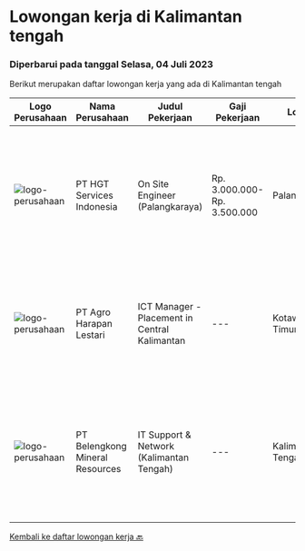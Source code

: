 
  # Lowongan kerja di Kalimantan tengah

  ### Diperbarui pada tanggal Selasa, 04 Juli 2023

  Berikut merupakan daftar lowongan kerja yang ada di Kalimantan tengah

  |Logo Perusahaan | Nama Perusahaan | Judul Pekerjaan | Gaji Pekerjaan | Lokasi | Deskripsi | Tanggal diunggah | Pranala |
  | -------------- | --------------- | --------------- | --------- | --------- | -------------- | ------- | ----------- |
  |![logo-perusahaan](https://image-service-cdn.seek.com.au/772ed3a5c6c0da4b2a348dbfafd455329a8e18e7/ee4dce1061f3f616224767ad58cb2fc751b8d2dc)|PT HGT Services Indonesia|On Site Engineer (Palangkaraya)|Rp. 3.000.000-Rp. 3.500.000|Palangkaraya|URAIAN PEKERJAAN : Melakukan site survey/asset management, yaitu melakukan pendataan perangkat Melakukan preventive maintenance, yaitu melakukan...|Kamis, 29 Juni 2023|https://www.jobstreet.co.id/id/job/on-site-engineer-palangkaraya-4378694?token=0~40c802fa-d7f6-4f7e-a959-8fa8958d1df1&sectionRank=1&jobId=jobstreet-id-job-4378694|
|![logo-perusahaan](https://image-service-cdn.seek.com.au/cf504cf0fd63cff79d8947c0ec301d1bfb683f57/ee4dce1061f3f616224767ad58cb2fc751b8d2dc)|PT Agro Harapan Lestari|ICT Manager - Placement in Central Kalimantan|---|Kotawaringin Timur|To lead IT team in Central Kalimantan, West Kalimantan. Monitor, control, day to day ICT Operation support for plantation estate, Mill and others...|Senin, 26 Juni 2023|https://www.jobstreet.co.id/id/job/ict-manager-placement-in-central-kalimantan-4385521?token=0~40c802fa-d7f6-4f7e-a959-8fa8958d1df1&sectionRank=2&jobId=jobstreet-id-job-4385521|
|![logo-perusahaan](https://image-service-cdn.seek.com.au/aea2830a6a5ef7b23f5773b025191983b5991cc9/ee4dce1061f3f616224767ad58cb2fc751b8d2dc)|PT Belengkong Mineral Resources|IT Support & Network (Kalimantan Tengah)|---|Kalimantan Tengah|Kualifikasi: Pendidikan minimal S1 Teknik Komputer/Sistem Informasi/Teknik Informatika Usia maksimal 28 tahun Pengalaman minimal 2 tahun untuk posisi...|Selasa, 13 Juni 2023|https://www.jobstreet.co.id/id/job/it-support-network-kalimantan-tengah-4369938?token=0~40c802fa-d7f6-4f7e-a959-8fa8958d1df1&sectionRank=3&jobId=jobstreet-id-job-4369938|


  [Kembali ke daftar lowongan kerja 🔙](../README.md#daftar-lowongan-kerja)
  